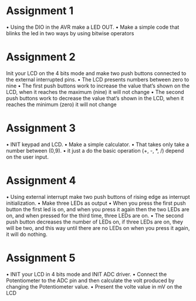 
# Assignment 1
• Using the DIO in the AVR make a LED OUT.
• Make a simple code that blinks the led in two ways by using bitwise operators

# Assignment 2
Init your LCD on the 4 bits mode and make two push buttons connected to the external interrupted pins.
• The LCD presents numbers between zero to nine
• The first push buttons work to increase the value that’s shown on the LCD, when it reaches the maximum (nine) it will not change
• The second push buttons work to decrease the value that’s shown in the LCD, when it reaches the minimum (zero) it will not change

# Assignment 3
• INIT keypad and LCD.
• Make a simple calculator.
• That takes only take a number between (0,9).
• it just a do the basic operation (+, -, *, /) depend on the user input.

# Assignment 4
• Using external interrupt make two push buttons of rising edge as interrupt initialization.
• Make three LEDs as output
• When you press the first push button the first led is on, and when you press it again then the two LEDs are on, and when pressed for the third time, three LEDs are on.
• The second push button decreases the number of LEDs on, if three LEDs are on, they will be two, and this way until there are no LEDs on when you press it again, it will do nothing.

# Assignment 5
• INIT your LCD in 4 bits mode and INIT ADC driver.
• Connect the Potentiometer to the ADC pin and then calculate the volt produced by changing the Potentiometer value.
• Present the volte value in mV on the LCD
